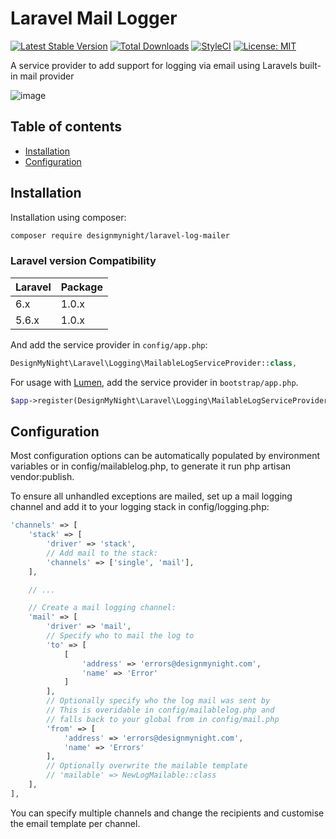 Laravel Mail Logger
===============

[![Latest Stable Version](http://img.shields.io/github/release/designmynight/laravel-log-mailer.svg)](https://packagist.org/packages/designmynight/laravel-log-mailer) [![Total Downloads](http://img.shields.io/packagist/dm/designmynight/laravel-log-mailer.svg)](https://packagist.org/packages/designmynight/laravel-log-mailer)
[![StyleCI](https://github.styleci.io/repos/147424037/shield?branch=master)](https://github.styleci.io/repos/147424037)
[![License: MIT](https://img.shields.io/badge/License-MIT-yellow.svg)](https://opensource.org/licenses/MIT)

A service provider to add support for logging via email using Laravels built-in mail provider

![image](https://user-images.githubusercontent.com/12199424/45576336-a93c1300-b86e-11e8-9575-d1e4c5ed5dec.png)


Table of contents
-----------------
* [Installation](#installation)
* [Configuration](#configuration)

Installation
------------

Installation using composer:

```sh
composer require designmynight/laravel-log-mailer
```

### Laravel version Compatibility

 Laravel  | Package |
:---------|:--------|
 6.x      | 1.0.x   |
 5.6.x    | 1.0.x   |

And add the service provider in `config/app.php`:

```php
DesignMyNight\Laravel\Logging\MailableLogServiceProvider::class,
```

For usage with [Lumen](http://lumen.laravel.com), add the service provider in `bootstrap/app.php`.

```php
$app->register(DesignMyNight\Laravel\Logging\MailableLogServiceProvider::class);
```

Configuration
------------

Most configuration options can be automatically populated by environment variables or in config/mailablelog.php, to generate it run php artisan vendor:publish.

To ensure all unhandled exceptions are mailed, set up a mail logging channel and add it to your logging stack in config/logging.php:

```php
'channels' => [
    'stack' => [
        'driver' => 'stack',
        // Add mail to the stack:
        'channels' => ['single', 'mail'],
    ],

    // ...

    // Create a mail logging channel:
    'mail' => [
        'driver' => 'mail',
        // Specify who to mail the log to
        'to' => [
            [
                'address' => 'errors@designmynight.com',
                'name' => 'Error'
            ]
        ],
        // Optionally specify who the log mail was sent by
        // This is overidable in config/mailablelog.php and
        // falls back to your global from in config/mail.php
        'from' => [
            'address' => 'errors@designmynight.com',
            'name' => 'Errors'
        ],
        // Optionally overwrite the mailable template
        // 'mailable' => NewLogMailable::class
    ],
],
```

You can specify multiple channels and change the recipients and customise the email template per channel.

